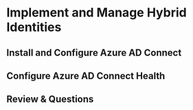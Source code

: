 # Implement and Manage Hybrid Identities

## Install and Configure Azure AD Connect

## Configure Azure AD Connect Health

## Review & Questions